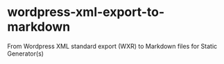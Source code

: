 # wordpress-xml-export-to-markdown
From Wordpress XML standard export (WXR) to Markdown files for Static Generator(s)
